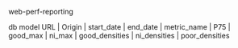 web-perf-reporting




db model 
URL | Origin | start_date | end_date | metric_name | P75 | good_max | ni_max | good_densities | ni_densities | poor_densities